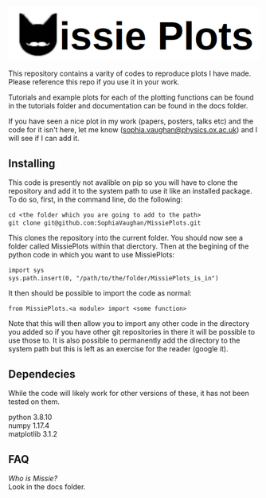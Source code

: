 ![MissiePlots](docs/build/latex/MissiePlots.png)

This repository contains a varity of codes to reproduce plots I have made. Please reference this repo if you use it in your work.  

Tutorials and example plots for each of the plotting functions can be found in the tutorials folder and documentation can be found in the docs folder.  

If you have seen a nice plot in my work (papers, posters, talks etc) and the code for it isn't here, let me know (sophia.vaughan@physics.ox.ac.uk) and I will see if I can add it.  

## Installing

This code is presently not avalible on pip so you will have to clone the repository and add it to the system path to use it like an installed package. To do so, first, in the command line, do the following:  

```
cd <the folder which you are going to add to the path>
git clone git@github.com:SophiaVaughan/MissiePlots.git
```

This clones the repository into the current folder. You should now see a folder called MissiePlots within that dierctory. Then at the begining of the python code in which you want to use MissiePlots:  

```
import sys
sys.path.insert(0, "/path/to/the/folder/MissiePlots_is_in")
```

It then should be possible to import the code as normal:  

```
from MissiePlots.<a module> import <some function>
```

Note that this will then allow you to import any other code in the directory you added so if you have other git repositories in there it will be possible to use those to. It is also possible to permanently add the directory to the system path but this is left as an exercise for the reader (google it).  

## Dependecies

While the code will likely work for other versions of these, it has not been tested on them.  

python 3.8.10  
numpy 1.17.4  
matplotlib 3.1.2  

## FAQ

*Who is Missie?*  
Look in the docs folder.  
